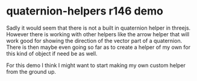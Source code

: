 # quaternion-helpers r146 demo

Sadly it would seem that there is not a built in quaternion helper in threejs. However there is working with other helpers like the arrow helper that will work good for showing the direction of the vector part of a quaternion. There is then maybe even going so far as to create a helper of my own for this kind of object if need be as well.

For this demo I think I might want to start making my own custom helper from the ground up.
